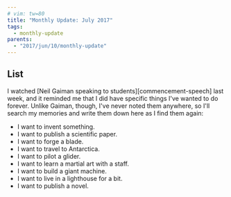 ```yaml
---
# vim: tw=80
title: "Monthly Update: July 2017"
tags:
  - monthly-update
parents:
  - "2017/jun/10/monthly-update"
---
```


## List

I watched [Neil Gaiman speaking to students][commencement-speech] last week, and
it reminded me that I did have specific things I've wanted to do forever. Unlike
Gaiman, though, I've never noted them anywhere, so I'll search my memories and
write them down here as I find them again:

- I want to invent something.
- I want to publish a scientific paper.
- I want to forge a blade.
- I want to travel to Antarctica.
- I want to pilot a glider.
- I want to learn a martial art with a staff.
- I want to build a giant machine.
- I want to live in a lighthouse for a bit.
- I want to publish a novel.
